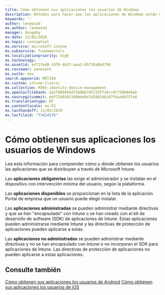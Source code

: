 ```yaml
---
title: Cómo obtienen sus aplicaciones los usuarios de Windows
description: Métodos para hacer que las aplicaciones de Windows estén disponibles para los usuarios
keywords: ''
author: lenewsad
ms.author: lanewsad
manager: dougeby
ms.date: 12/05/2016
ms.topic: conceptual
ms.service: microsoft-intune
ms.subservice: fundamentals
ms.localizationpriority: high
ms.technology: ''
ms.assetid: e471fed8-19f0-4b37-aaa2-65f28a6b4794
ms.reviewer: aanavath
ms.suite: ems
search.appverid: MET150
ms.custom: intune-classic
ms.collection: M365-identity-device-management
ms.openlocfilehash: da2f080458df360667df235ff10cc8f750b049eb
ms.sourcegitcommit: ebf72b038219904d6e7d20024b107f4aa68f57e6
ms.translationtype: HT
ms.contentlocale: es-ES
ms.lasthandoff: 12/05/2019
ms.locfileid: "73414576"
---
```

# <a name="how-your-windows-users-get-their-apps"></a>Cómo obtienen sus aplicaciones los usuarios de Windows

Lea esta información para comprender cómo y dónde obtienen los usuarios las aplicaciones que se distribuyen a través de Microsoft Intune.

Las **aplicaciones obligatorias** las exige el administrador y se instalan en el dispositivo con intervención mínima del usuario, según la plataforma.

Las **aplicaciones disponibles** se proporcionan en la lista de la aplicación Portal de empresa que un usuario puede elegir instalar.

Las **aplicaciones administradas** se pueden administrar mediante directivas y que se han "encapsulado" con Intune o se han creado con el kit de desarrollo de software (SDK) de aplicaciones de Intune. Estas aplicaciones pueden administrarse mediante Intune y las directivas de protección de aplicaciones pueden aplicarse a estas.

Las **aplicaciones no administradas** se pueden administrar mediante directivas y no se han encapsulado con Intune o no incorporan el SDK para aplicaciones de Intune. Las directivas de protección de aplicaciones no pueden aplicarse a estas aplicaciones.

## <a name="see-also"></a>Consulte también

[Cómo obtienen sus aplicaciones los usuarios de Android](end-user-apps-android.md)
[Cómo obtienen sus aplicaciones los usuarios de iOS](end-user-apps-android.md)

